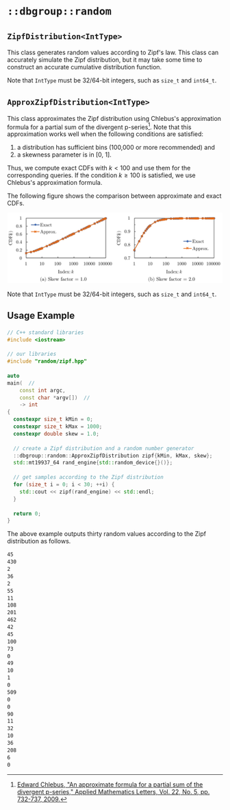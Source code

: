 # `::dbgroup::random`

## `ZipfDistribution<IntType>`

This class generates random values according to Zipf's law. This class can accurately simulate the Zipf distribution, but it may take some time to construct an accurate cumulative distribution function.

Note that `IntType` must be 32/64-bit integers, such as `size_t` and `int64_t`.

## `ApproxZipfDistribution<IntType>`

This class approximates the Zipf distribution using Chlebus's approximation formula for a partial sum of the divergent p-series[^1]. Note that this approximation works well when the following conditions are satisfied:

1. a distribution has sufficient bins (100,000 or more recommended) and
2. a skewness parameter is in [0, 1].

Thus, we compute exact CDFs with $k < 100$ and use them for the corresponding queries. If the condition $k \geq 100$ is satisfied, we use Chlebus's approximation formula.

The following figure shows the comparison between approximate and exact CDFs.

<img src="figures/comparison_exact_approx_zipf.svg" width="540px">

Note that `IntType` must be 32/64-bit integers, such as `size_t` and `int64_t`.

## Usage Example

```cpp
// C++ standard libraries
#include <iostream>

// our libraries
#include "random/zipf.hpp"

auto
main(  //
    const int argc,
    const char *argv[])  //
    -> int
{
  constexpr size_t kMin = 0;
  constexpr size_t kMax = 1000;
  constexpr double skew = 1.0;

  // create a Zipf distribution and a random number generator
  ::dbgroup::random::ApproxZipfDistribution zipf{kMin, kMax, skew};
  std::mt19937_64 rand_engine{std::random_device{}()};

  // get samples according to the Zipf distribution
  for (size_t i = 0; i < 30; ++i) {
    std::cout << zipf(rand_engine) << std::endl;
  }

  return 0;
}
```

The above example outputs thirty random values according to the Zipf distribution as follows.

```txt
45
430
2
36
2
55
11
108
201
462
42
45
100
73
0
49
10
1
0
509
0
0
90
11
32
10
36
208
6
0
```

[^1]: [Edward Chlebus, "An approximate formula for a partial sum of the divergent p-series," Applied Mathematics Letters, Vol. 22, No. 5, pp. 732-737, 2009.](https://doi.org/10.1016/j.aml.2008.07.007)
